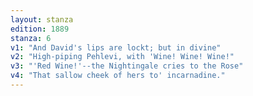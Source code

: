 ```yaml
---
layout: stanza
edition: 1889
stanza: 6
v1: "And David's lips are lockt; but in divine"
v2: "High-piping Pehlevi, with 'Wine! Wine! Wine!"
v3: "'Red Wine!'--the Nightingale cries to the Rose"
v4: "That sallow cheek of hers to' incarnadine."
---
```

